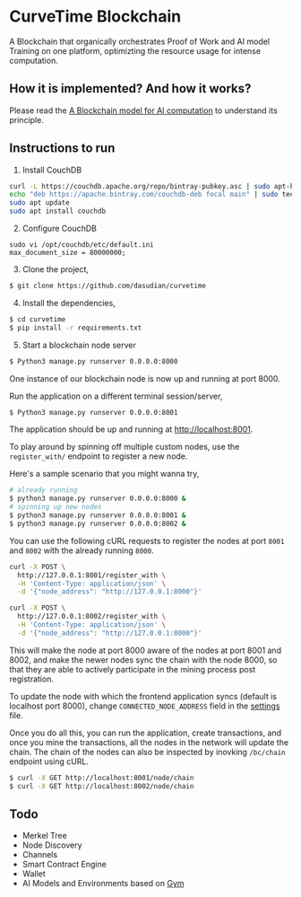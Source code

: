 # CurveTime Blockchain

A Blockchain that organically orchestrates Proof of Work and AI model Training on one platform, optimizting the resource usage for intense computation.

## How it is implemented? And how it works?
Please read the [A Blockchain model for AI computation](https://www.dasudian.com/curvetime/paper/curvetime-paper.html) to understand its principle. 

## Instructions to run

1. Install CouchDB
```sh
curl -L https://couchdb.apache.org/repo/bintray-pubkey.asc | sudo apt-key add -
echo "deb https://apache.bintray.com/couchdb-deb focal main" | sudo tee -a /etc/apt/sources.list
sudo apt update
sudo apt install couchdb
```
2. Configure CouchDB
```
sudo vi /opt/couchdb/etc/default.ini
max_document_size = 80000000;
```

3. Clone the project,

```sh
$ git clone https://github.com/dasudian/curvetime
```

4. Install the dependencies,

```sh
$ cd curvetime
$ pip install -r requirements.txt
```

5. Start a blockchain node server

```sh
$ Python3 manage.py runserver 0.0.0.0:8000
```

One instance of our blockchain node is now up and running at port 8000.


Run the application on a different terminal session/server,

```sh
$ Python3 manage.py runserver 0.0.0.0:8001
```

The application should be up and running at [http://localhost:8001](http://localhost:8001).



To play around by spinning off multiple custom nodes, use the `register_with/` endpoint to register a new node. 

Here's a sample scenario that you might wanna try,

```sh
# already running
$ python3 manage.py runserver 0.0.0.0:8000 &
# spinning up new nodes
$ python3 manage.py runserver 0.0.0.0:8001 &
$ python3 manage.py runserver 0.0.0.0:8002 &
```

You can use the following cURL requests to register the nodes at port `8001` and `8002` with the already running `8000`.

```sh
curl -X POST \
  http://127.0.0.1:8001/register_with \
  -H 'Content-Type: application/json' \
  -d '{"node_address": "http://127.0.0.1:8000"}'
```

```sh
curl -X POST \
  http://127.0.0.1:8002/register_with \
  -H 'Content-Type: application/json' \
  -d '{"node_address": "http://127.0.0.1:8000"}'
```

This will make the node at port 8000 aware of the nodes at port 8001 and 8002, and make the newer nodes sync the chain with the node 8000, so that they are able to actively participate in the mining process post registration.

To update the node with which the frontend application syncs (default is localhost port 8000), change `CONNECTED_NODE_ADDRESS` field in the [settings](app/settings.py) file.

Once you do all this, you can run the application, create transactions, and once you mine the transactions, all the nodes in the network will update the chain. The chain of the nodes can also be inspected by inovking `/bc/chain` endpoint using cURL.

```sh
$ curl -X GET http://localhost:8001/node/chain
$ curl -X GET http://localhost:8002/node/chain
```

## Todo
- Merkel Tree
- Node Discovery
- Channels
- Smart Contract Engine
- Wallet
- AI Models and Environments based on [Gym](https://gym.openai.com)
